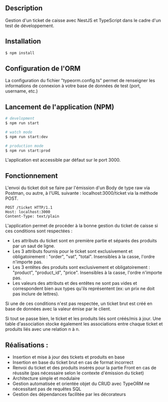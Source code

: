 ## Description

Gestion d'un ticket de caisse avec NestJS et TypeScript dans le cadre d'un test de développement.

## Installation

```bash
$ npm install
```
## Configuration de l'ORM

La configuration du fichier "typeorm.config.ts" permet de renseigner les informations de connexion à votre base de données de test (port, username, etc.)

## Lancement de l'application (NPM)

```bash
# development
$ npm run start

# watch mode
$ npm run start:dev

# production mode
$ npm run start:prod
```
L'application est accessible par défaut sur le port 3000.

## Fonctionnement

L'envoi du ticket doit se faire par l'émission d'un Body de type raw via Postman, ou autre, à l'URL suivante : localhost:3000/ticket via la méthode POST.

```
POST /ticket HTTP/1.1
Host: localhost:3000
Content-Type: text/plain
```

L'application permet de procéder à la bonne gestion du ticket de caisse si ces conditions sont respectées : 
 - Les attributs du ticket sont en première partie et séparés des produits par un saut de ligne.
 - Les 3 attributs fournis pour le ticket sont exclusivement et obligatoirement : "order", "vat", "total". Insensibles à la casse, l'ordre n'importe pas.
 - Les 3 entêtes des produits sont exclusivement et obligatoirement : "product", "product_id", "price". Insensibles à la casse, l'ordre n'importe pas.
 - Les valeurs des attributs et des entêtes ne sont pas vides et correspondent bien aux types qu'ils représentent (ex: un prix ne doit pas inclure de lettres).

Si une de ces conditions n'est pas respectée, un ticket brut est créé en base de données avec la valeur émise par le client. 

Si tout se passe bien, le ticket et les produits liés sont créés/mis à jour. Une table d'association stocke également les associations entre chaque ticket et produits liés avec une relation n à n.

## Réalisations :
 - Insertion et mise à jour des tickets et produits en base
 - Insertion en base du ticket brut en cas de format incorrect
 - Renvoi du ticket et des produits insérés pour la partie Front en cas de réussite (pas nécessaire selon le contexte d'émission du ticket)
 - Architecture simple et modulaire
 - Gestion automatisée et orientée objet du CRUD avec TypeORM ne nécessitant pas de requêtes SQL
 - Gestion des dépendances facilitée par les décorateurs
